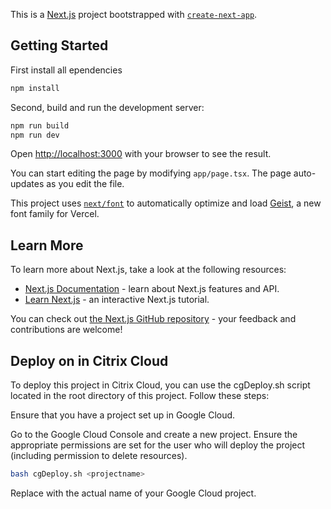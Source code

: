 This is a [Next.js](https://nextjs.org) project bootstrapped with [`create-next-app`](https://nextjs.org/docs/app/api-reference/cli/create-next-app).

## Getting Started

First install all ependencies 

```bash
npm install

```


Second, build and run the development server:

```bash
npm run build
npm run dev

```

Open [http://localhost:3000](http://localhost:3000) with your browser to see the result.

You can start editing the page by modifying `app/page.tsx`. The page auto-updates as you edit the file.

This project uses [`next/font`](https://nextjs.org/docs/app/building-your-application/optimizing/fonts) to automatically optimize and load [Geist](https://vercel.com/font), a new font family for Vercel.

## Learn More

To learn more about Next.js, take a look at the following resources:

- [Next.js Documentation](https://nextjs.org/docs) - learn about Next.js features and API.
- [Learn Next.js](https://nextjs.org/learn) - an interactive Next.js tutorial.

You can check out [the Next.js GitHub repository](https://github.com/vercel/next.js) - your feedback and contributions are welcome!

## Deploy on in Citrix Cloud

To deploy this project in Citrix Cloud, you can use the cgDeploy.sh script located in the root directory of this project. Follow these steps:

Ensure that you have a project set up in Google Cloud.

Go to the Google Cloud Console and create a new project.
Ensure the appropriate permissions are set for the user who will deploy the project (including permission to delete resources).


```bash
bash cgDeploy.sh <projectname>

```
Replace <projectname> with the actual name of your Google Cloud project.
